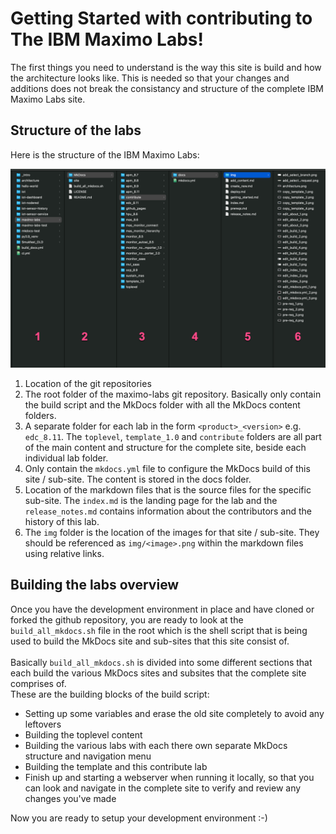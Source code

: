 
# Getting Started with contributing to<br>The IBM Maximo Labs!

The first things you need to understand is the way this site is build and how the architecture looks like. This is needed so that your changes and additions does not break the consistancy and structure of the complete IBM Maximo Labs site.

## Structure of the labs

Here is the structure of the IBM Maximo Labs:

![Template Architecture](img/architecture.png)

1. Location of the git repositories
2. The root folder of the maximo-labs git repository. Basically only contain the build script and the MkDocs folder with all the MkDocs content folders.
3. A separate folder for each lab in the form `<product>_<version>` e.g. `edc_8.11`. The `toplevel`, `template_1.0` and `contribute` folders are all part of the main content and structure for the complete site, beside each individual lab folder.
4. Only contain the `mkdocs.yml` file to configure the MkDocs build of this site / sub-site. The content is stored in the docs folder.
5. Location of the markdown files that is the source files for the specific sub-site. The `index.md` is the landing page for the lab and the `release_notes.md` contains information about the contributors and the history of this lab.
6. The `img` folder is the location of the images for that site / sub-site. They should be referenced as `img/<image>.png` within the markdown files using relative links.

## Building the labs overview

Once you have the development environment in place and have cloned or forked the github repository, you are ready to look at the `build_all_mkdocs.sh` file in the root which is the shell script that is being used to build the MkDocs site and sub-sites that this site consist of.<br><br>
Basically `build_all_mkdocs.sh` is divided into some different sections that each build the various MkDocs sites and subsites that the complete site comprises of.<br>
These are the building blocks of the build script:

*  Setting up some variables and erase the old site completely to avoid any leftovers
*  Building the toplevel content
*  Building the various labs with each there own separate MkDocs structure and navigation menu
*  Building the template and this contribute lab
*  Finish up and starting a webserver when running it locally, so that you can look and navigate in the complete site to verify and review any changes you've made

Now you are ready to setup your development environment :-)
<br>